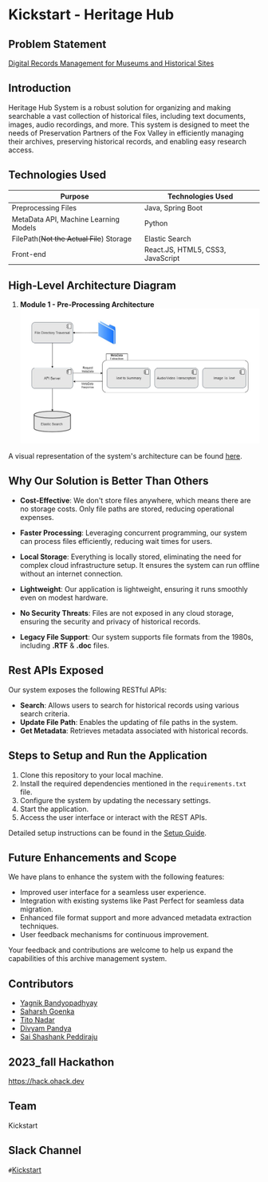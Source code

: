 # Kickstart - Heritage Hub

## Problem Statement
[Digital Records Management for Museums and Historical Sites](https://ohack.dev/project/nIzOXqfvqwa03WPjr08a)

## Introduction

Heritage Hub System is a robust solution for organizing and making searchable a vast collection of historical files, including text documents, images, audio recordings, and more. This system is designed to meet the needs of Preservation Partners of the Fox Valley in efficiently managing their archives, preserving historical records, and enabling easy research access.

## Technologies Used

| Purpose  | Technologies Used | 
|----------|----------|
| Preprocessing Files | Java, Spring Boot | 
| MetaData API, Machine Learning Models | Python | 
| FilePath(~~Not the Actual File~~) Storage | Elastic Search |
| Front-end | React.JS, HTML5, CSS3, JavaScript |


## High-Level Architecture Diagram
1. **Module 1 - Pre-Processing Architecture**
![Pre-Processing Architecture Diagram](Pre-Processing.jpg)

A visual representation of the system's architecture can be found [here](https://drive.google.com/file/d/1FyK9unHUHifij5pALbXlaxMip9Kfdan1/view?usp=sharing).

## Why Our Solution is Better Than Others

- **Cost-Effective**: We don't store files anywhere, which means there are no storage costs. Only file paths are stored, reducing operational expenses.

- **Faster Processing**: Leveraging concurrent programming, our system can process files efficiently, reducing wait times for users.

- **Local Storage**: Everything is locally stored, eliminating the need for complex cloud infrastructure setup. It ensures the system can run offline without an internet connection.

- **Lightweight**: Our application is lightweight, ensuring it runs smoothly even on modest hardware.

- **No Security Threats**: Files are not exposed in any cloud storage, ensuring the security and privacy of historical records.

- **Legacy File Support**: Our system supports file formats from the 1980s, including **.RTF** & **.doc** files.

## Rest APIs Exposed

Our system exposes the following RESTful APIs:

- **Search**: Allows users to search for historical records using various search criteria.
- **Update File Path**: Enables the updating of file paths in the system.
- **Get Metadata**: Retrieves metadata associated with historical records.

## Steps to Setup and Run the Application

1. Clone this repository to your local machine.
2. Install the required dependencies mentioned in the `requirements.txt` file.
3. Configure the system by updating the necessary settings.
4. Start the application.
5. Access the user interface or interact with the REST APIs.

Detailed setup instructions can be found in the [Setup Guide](link-to-setup-guide).

## Future Enhancements and Scope

We have plans to enhance the system with the following features:

- Improved user interface for a seamless user experience.
- Integration with existing systems like Past Perfect for seamless data migration.
- Enhanced file format support and more advanced metadata extraction techniques.
- User feedback mechanisms for continuous improvement.

Your feedback and contributions are welcome to help us expand the capabilities of this archive management system.

## Contributors

- [Yagnik Bandyopadhyay](https://www.linkedin.com/in/yagnik-bandyopadhyay-87b401154/)
- [Saharsh Goenka](https://www.linkedin.com/in/saharshgoenka/)
- [Tito Nadar](https://www.linkedin.com/in/tito-nadar/)
- [Divyam Pandya](https://www.linkedin.com/in/dpandya4/)
- [Sai Shashank Peddiraju](https://www.linkedin.com/in/sai-shashank-peddiraju/)

## 2023_fall Hackathon
https://hack.ohack.dev
## Team
Kickstart

## Slack Channel
`#`[Kickstart](https://opportunity-hack.slack.com/archives/C060VUW8VDW)
